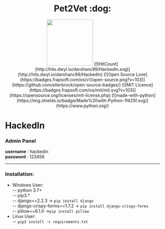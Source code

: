 <div align="center">	
	<h1>Pet2Vet :dog:</h1>
  <img src="./cute.png" height="150" width="150">
	[![HitCount](http://hits.dwyl.io/darshanc99/HackedIn.svg)](http://hits.dwyl.io/darshanc99/HackedIn)
  [![Open Source Love](https://badges.frapsoft.com/os/v1/open-source.png?v=103)](https://github.com/ellerbrock/open-source-badges/)  [![MIT Licence](https://badges.frapsoft.com/os/mit/mit.svg?v=103)](https://opensource.org/licenses/mit-license.php)  [![made-with-python](https://img.shields.io/badge/Made%20with-Python-1f425f.svg)](https://www.python.org/)
</div>

# HackedIn
### Admin Panel
**username** : hackedin<br/>
**password** : 123456



------
### Installation:
- Windows User:<br/>
-- python 3.7+<br/>
-- pip3.*<br/>
-- django==2.2.3 -> ```pip install django```<br/>
-- django-crispy-forms==1.7.2 -> ```pip install django-crispy-forms```<br/>
-- pillow==6.1.0 ->```pip install pillow```<br/>
- Linux User:<br/>
-- ```pip3 install -r requirements.txt```
